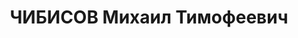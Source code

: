 ---
title: ЧИБИСОВ Михаил Тимофеевич
description: '1897 г.р., майор, ком. 23 арт. полка 23 СД ХВО.

  ВКВС - 10.12.1937, ВМН. Расстрелян 10.12.1937, Харьков'
---